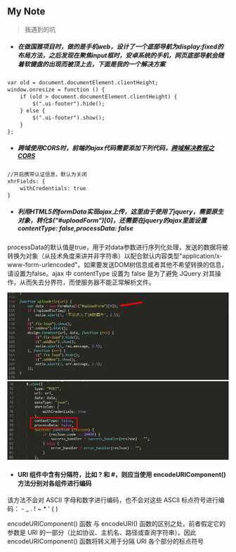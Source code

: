My Note
--------
> 我遇到的坑

- ##### 在做国雅项目时，做的是手机web，设计了一个底部导航为display:fixed的布局方法，之后发现在聚焦input框时，安卓系统的手机，网页底部导航会随着软键盘的出现而被顶上去，下面是我的一个解决方案

```
var old = document.documentElement.clientHeight;
window.onresize = function () {
    if (old > document.documentElement.clientHeight) {
        $(".ui-footer").hide();
    } else {
        $(".ui-footer").show();
    }
};
```
- ##### 跨域使用CORS时，前端的ajax代码需要添加下列代码，[跨域解决教程之CORS](https://blog.yangxitian.cn/2016/05/04/JS-API%E8%B7%A8%E5%9F%9F%E8%A7%A3%E5%86%B3%E4%B9%8BCORS/)

```
//开启携带认证信息，默认为关闭
xhrFields: {
  	withCredentials: true
}
```

- ##### 利用HTML5的formData实现ajax上传，这里由于使用了jquery，需要原生对象，转化$("#uploadForm")[0]，还需要在jquery的ajax里面设置contentType: false,processData: false

processData的默认值是true，用于对data参数进行序列化处理，发送的数据将被转换为对象（从技术角度来讲并非字符串）以配合默认内容类型"application/x-www-form-urlencoded"。如果要发送DOM树信息或者其他不希望转换的信息，请设置为false。ajax 中 contentType 设置为 false 是为了避免 JQuery 对其操作，从而失去分界符，而使服务器不能正常解析文件。

![formData](img/formdata_code.png)
![formData](img/formdata_code2.png)

- #### URI 组件中含有分隔符，比如 ? 和 #，则应当使用 encodeURIComponent() 方法分别对各组件进行编码

该方法不会对 ASCII 字母和数字进行编码，也不会对这些 ASCII 标点符号进行编码： - _ . ! ~ * ' ( )

encodeURIComponent() 函数 与 encodeURI() 函数的区别之处，前者假定它的参数是 URI 的一部分（比如协议、主机名、路径或查询字符串）。因此 encodeURIComponent() 函数将转义用于分隔 URI 各个部分的标点符号
